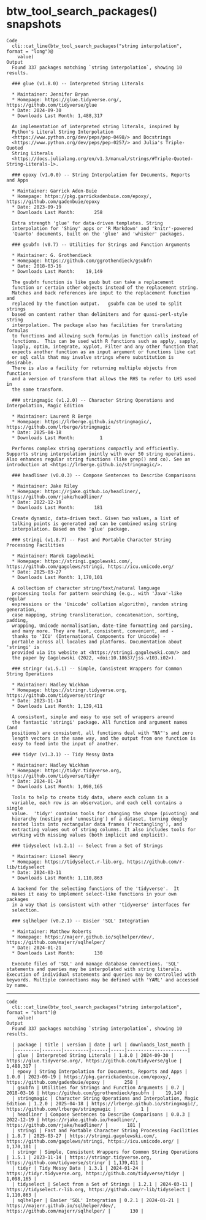 # btw_tool_search_packages() snapshots

    Code
      cli::cat_line(btw_tool_search_packages("string interpolation", format = "long")@
        value)
    Output
      Found 337 packages matching `string interpolation`, showing 10 results.
      
      ### glue (v1.8.0) -- Interpreted String Literals
      
      * Maintainer: Jennifer Bryan
      * Homepage: https://glue.tidyverse.org/, https://github.com/tidyverse/glue
      * Date: 2024-09-30
      * Downloads Last Month: 1,488,317
      
      An implementation of interpreted string literals, inspired by
      Python's Literal String Interpolation
      <https://www.python.org/dev/peps/pep-0498/> and Docstrings
      <https://www.python.org/dev/peps/pep-0257/> and Julia's Triple-Quoted
      String Literals
      <https://docs.julialang.org/en/v1.3/manual/strings/#Triple-Quoted-String-Literals-1>.
      
      ### epoxy (v1.0.0) -- String Interpolation for Documents, Reports and Apps
      
      * Maintainer: Garrick Aden-Buie
      * Homepage: https://pkg.garrickadenbuie.com/epoxy/, https://github.com/gadenbuie/epoxy
      * Date: 2023-09-19
      * Downloads Last Month:       258
      
      Extra strength 'glue' for data-driven templates. String
      interpolation for 'Shiny' apps or 'R Markdown' and 'knitr'-powered
      'Quarto' documents, built on the 'glue' and 'whisker' packages.
      
      ### gsubfn (v0.7) -- Utilities for Strings and Function Arguments
      
      * Maintainer: G. Grothendieck
      * Homepage: https://github.com/ggrothendieck/gsubfn
      * Date: 2018-03-16
      * Downloads Last Month:    19,149
      
      The gsubfn function is like gsub but can take a replacement
      function or certain other objects instead of the replacement string.
      Matches and back references are input to the replacement function and
      replaced by the function output.   gsubfn can be used to split strings
      based on content rather than delimiters and for quasi-perl-style string
      interpolation. The package also has facilities for translating formulas
      to functions and allowing such formulas in function calls instead of
      functions.  This can be used with R functions such as apply, sapply,
      lapply, optim, integrate, xyplot, Filter and any other function that
      expects another function as an input argument or functions like cat
      or sql calls that may involve strings where substitution is desirable.
      There is also a facility for returning multiple objects from functions
      and a version of transform that allows the RHS to refer to LHS used in
      the same transform.
      
      ### stringmagic (v1.2.0) -- Character String Operations and Interpolation, Magic Edition
      
      * Maintainer: Laurent R Berge
      * Homepage: https://lrberge.github.io/stringmagic/, https://github.com/lrberge/stringmagic
      * Date: 2025-04-18
      * Downloads Last Month:         1
      
      Performs complex string operations compactly and efficiently. Supports string interpolation jointly with over 50 string operations. Also enhances regular string functions (like grep() and co). See an introduction at <https://lrberge.github.io/stringmagic/>.
      
      ### headliner (v0.0.3) -- Compose Sentences to Describe Comparisons
      
      * Maintainer: Jake Riley
      * Homepage: https://rjake.github.io/headliner/, https://github.com/rjake/headliner/
      * Date: 2022-12-19
      * Downloads Last Month:       181
      
      Create dynamic, data-driven text. Given two values, a list of
      talking points is generated and can be combined using string
      interpolation. Based on the 'glue' package.
      
      ### stringi (v1.8.7) -- Fast and Portable Character String Processing Facilities
      
      * Maintainer: Marek Gagolewski
      * Homepage: https://stringi.gagolewski.com/, https://github.com/gagolews/stringi, https://icu.unicode.org/
      * Date: 2025-03-27
      * Downloads Last Month: 1,170,101
      
      A collection of character string/text/natural language
      processing tools for pattern searching (e.g., with 'Java'-like regular
      expressions or the 'Unicode' collation algorithm), random string generation,
      case mapping, string transliteration, concatenation, sorting, padding,
      wrapping, Unicode normalisation, date-time formatting and parsing,
      and many more. They are fast, consistent, convenient, and -
      thanks to 'ICU' (International Components for Unicode) -
      portable across all locales and platforms. Documentation about 'stringi' is
      provided via its website at <https://stringi.gagolewski.com/> and
      the paper by Gagolewski (2022, <doi:10.18637/jss.v103.i02>).
      
      ### stringr (v1.5.1) -- Simple, Consistent Wrappers for Common String Operations
      
      * Maintainer: Hadley Wickham
      * Homepage: https://stringr.tidyverse.org, https://github.com/tidyverse/stringr
      * Date: 2023-11-14
      * Downloads Last Month: 1,139,411
      
      A consistent, simple and easy to use set of wrappers around
      the fantastic 'stringi' package. All function and argument names (and
      positions) are consistent, all functions deal with "NA"'s and zero
      length vectors in the same way, and the output from one function is
      easy to feed into the input of another.
      
      ### tidyr (v1.3.1) -- Tidy Messy Data
      
      * Maintainer: Hadley Wickham
      * Homepage: https://tidyr.tidyverse.org, https://github.com/tidyverse/tidyr
      * Date: 2024-01-24
      * Downloads Last Month: 1,098,165
      
      Tools to help to create tidy data, where each column is a
      variable, each row is an observation, and each cell contains a single
      value.  'tidyr' contains tools for changing the shape (pivoting) and
      hierarchy (nesting and 'unnesting') of a dataset, turning deeply
      nested lists into rectangular data frames ('rectangling'), and
      extracting values out of string columns. It also includes tools for
      working with missing values (both implicit and explicit).
      
      ### tidyselect (v1.2.1) -- Select from a Set of Strings
      
      * Maintainer: Lionel Henry
      * Homepage: https://tidyselect.r-lib.org, https://github.com/r-lib/tidyselect
      * Date: 2024-03-11
      * Downloads Last Month: 1,110,863
      
      A backend for the selecting functions of the 'tidyverse'.  It
      makes it easy to implement select-like functions in your own packages
      in a way that is consistent with other 'tidyverse' interfaces for
      selection.
      
      ### sqlhelper (v0.2.1) -- Easier 'SQL' Integration
      
      * Maintainer: Matthew Roberts
      * Homepage: https://majerr.github.io/sqlhelper/dev/, https://github.com/majerr/sqlhelper/
      * Date: 2024-01-21
      * Downloads Last Month:       130
      
      Execute files of 'SQL' and manage database connections. 'SQL' statements and queries may be interpolated with string literals. Execution of individual statements and queries may be controlled with keywords. Multiple connections may be defined with 'YAML' and accessed by name.

---

    Code
      cli::cat_line(btw_tool_search_packages("string interpolation", format = "short")@
        value)
    Output
      Found 337 packages matching `string interpolation`, showing 10 results.
      
      | package | title | version | date | url | downloads_last_month |
      |---------|-------|---------|------|-----|----------------------|
      | glue | Interpreted String Literals | 1.8.0 | 2024-09-30 | https://glue.tidyverse.org/, https://github.com/tidyverse/glue | 1,488,317 |
      | epoxy | String Interpolation for Documents, Reports and Apps | 1.0.0 | 2023-09-19 | https://pkg.garrickadenbuie.com/epoxy/, https://github.com/gadenbuie/epoxy |       258 |
      | gsubfn | Utilities for Strings and Function Arguments | 0.7 | 2018-03-16 | https://github.com/ggrothendieck/gsubfn |    19,149 |
      | stringmagic | Character String Operations and Interpolation, Magic Edition | 1.2.0 | 2025-04-18 | https://lrberge.github.io/stringmagic/, https://github.com/lrberge/stringmagic |         1 |
      | headliner | Compose Sentences to Describe Comparisons | 0.0.3 | 2022-12-19 | https://rjake.github.io/headliner/, https://github.com/rjake/headliner/ |       181 |
      | stringi | Fast and Portable Character String Processing Facilities | 1.8.7 | 2025-03-27 | https://stringi.gagolewski.com/, https://github.com/gagolews/stringi, https://icu.unicode.org/ | 1,170,101 |
      | stringr | Simple, Consistent Wrappers for Common String Operations | 1.5.1 | 2023-11-14 | https://stringr.tidyverse.org, https://github.com/tidyverse/stringr | 1,139,411 |
      | tidyr | Tidy Messy Data | 1.3.1 | 2024-01-24 | https://tidyr.tidyverse.org, https://github.com/tidyverse/tidyr | 1,098,165 |
      | tidyselect | Select from a Set of Strings | 1.2.1 | 2024-03-11 | https://tidyselect.r-lib.org, https://github.com/r-lib/tidyselect | 1,110,863 |
      | sqlhelper | Easier 'SQL' Integration | 0.2.1 | 2024-01-21 | https://majerr.github.io/sqlhelper/dev/, https://github.com/majerr/sqlhelper/ |       130 |

